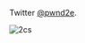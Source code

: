 

Twitter [@pwnd2e](https://twitter.com/pwnd2e).



![2cs](https://user-images.githubusercontent.com/30393829/135623204-b436ed81-0119-4610-867c-3122dc8f3851.jpg)
